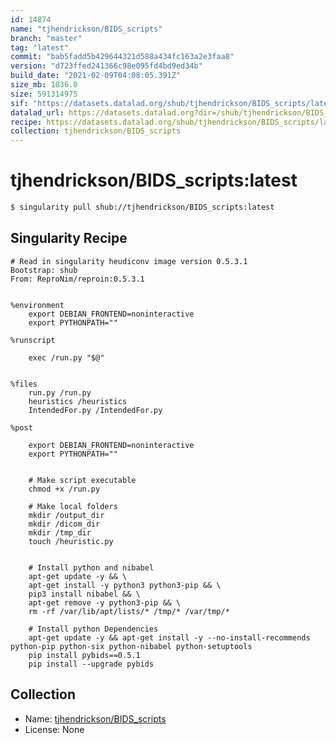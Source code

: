 ```yaml
---
id: 14874
name: "tjhendrickson/BIDS_scripts"
branch: "master"
tag: "latest"
commit: "bab5fadd5b429644321d588a434fc163a2e3faa8"
version: "d723ffed241366c98e095fd4bd9ed34b"
build_date: "2021-02-09T04:08:05.391Z"
size_mb: 1836.0
size: 591314975
sif: "https://datasets.datalad.org/shub/tjhendrickson/BIDS_scripts/latest/2021-02-09-bab5fadd-d723ffed/d723ffed241366c98e095fd4bd9ed34b.sif"
datalad_url: https://datasets.datalad.org?dir=/shub/tjhendrickson/BIDS_scripts/latest/2021-02-09-bab5fadd-d723ffed/
recipe: https://datasets.datalad.org/shub/tjhendrickson/BIDS_scripts/latest/2021-02-09-bab5fadd-d723ffed/Singularity
collection: tjhendrickson/BIDS_scripts
---
```


# tjhendrickson/BIDS_scripts:latest

```bash
$ singularity pull shub://tjhendrickson/BIDS_scripts:latest
```

## Singularity Recipe

```singularity
# Read in singularity heudiconv image version 0.5.3.1
Bootstrap: shub
From: ReproNim/reproin:0.5.3.1


%environment
	export DEBIAN_FRONTEND=noninteractive
	export PYTHONPATH=""

%runscript

	exec /run.py "$@"


%files
	run.py /run.py
	heuristics /heuristics
	IntendedFor.py /IntendedFor.py

%post
	
	export DEBIAN_FRONTEND=noninteractive
	export PYTHONPATH=""

	
	# Make script executable
	chmod +x /run.py

	# Make local folders
	mkdir /output_dir 
    mkdir /dicom_dir
    mkdir /tmp_dir 
    touch /heuristic.py

	
	# Install python and nibabel
	apt-get update -y && \
	apt-get install -y python3 python3-pip && \
	pip3 install nibabel && \
	apt-get remove -y python3-pip && \
	rm -rf /var/lib/apt/lists/* /tmp/* /var/tmp/*

	# Install python Dependencies
	apt-get update -y && apt-get install -y --no-install-recommends python-pip python-six python-nibabel python-setuptools
	pip install pybids==0.5.1
	pip install --upgrade pybids
```

## Collection

 - Name: [tjhendrickson/BIDS_scripts](https://github.com/tjhendrickson/BIDS_scripts)
 - License: None

